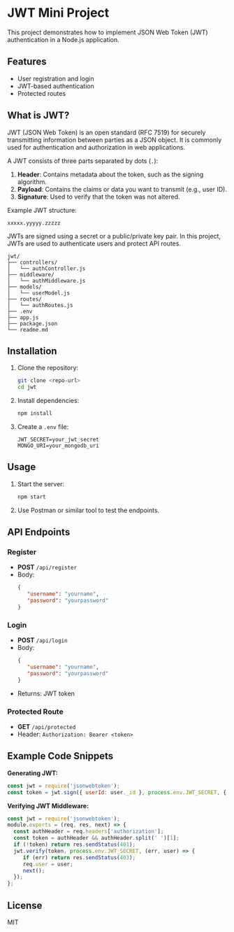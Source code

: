 # JWT Mini Project

This project demonstrates how to implement JSON Web Token (JWT) authentication in a Node.js application.

## Features

- User registration and login
- JWT-based authentication
- Protected routes


## What is JWT?

JWT (JSON Web Token) is an open standard (RFC 7519) for securely transmitting information between parties as a JSON object. It is commonly used for authentication and authorization in web applications.

A JWT consists of three parts separated by dots (`.`):
1. **Header**: Contains metadata about the token, such as the signing algorithm.
2. **Payload**: Contains the claims or data you want to transmit (e.g., user ID).
3. **Signature**: Used to verify that the token was not altered.

Example JWT structure:
```
xxxxx.yyyyy.zzzzz
```

JWTs are signed using a secret or a public/private key pair. In this project, JWTs are used to authenticate users and protect API routes.


```
jwt/
├── controllers/
│   └── authController.js
├── middleware/
│   └── authMiddleware.js
├── models/
│   └── userModel.js
├── routes/
│   └── authRoutes.js
├── .env
├── app.js
├── package.json
└── readme.md
```

## Installation

1. Clone the repository:
    ```bash
    git clone <repo-url>
    cd jwt
    ```
2. Install dependencies:
    ```bash
    npm install
    ```
3. Create a `.env` file:
    ```
    JWT_SECRET=your_jwt_secret
    MONGO_URI=your_mongodb_uri
    ```

## Usage

1. Start the server:
    ```bash
    npm start
    ```
2. Use Postman or similar tool to test the endpoints.

## API Endpoints

### Register

- **POST** `/api/register`
- Body:
  ```json
  {
     "username": "yourname",
     "password": "yourpassword"
  }
  ```

### Login

- **POST** `/api/login`
- Body:
  ```json
  {
     "username": "yourname",
     "password": "yourpassword"
  }
  ```
- Returns: JWT token

### Protected Route

- **GET** `/api/protected`
- Header: `Authorization: Bearer <token>`

## Example Code Snippets

**Generating JWT:**
```js
const jwt = require('jsonwebtoken');
const token = jwt.sign({ userId: user._id }, process.env.JWT_SECRET, { expiresIn: '1h' });
```

**Verifying JWT Middleware:**
```js
const jwt = require('jsonwebtoken');
module.exports = (req, res, next) => {
  const authHeader = req.headers['authorization'];
  const token = authHeader && authHeader.split(' ')[1];
  if (!token) return res.sendStatus(401);
  jwt.verify(token, process.env.JWT_SECRET, (err, user) => {
     if (err) return res.sendStatus(403);
     req.user = user;
     next();
  });
};
```

## License

MIT
